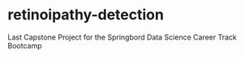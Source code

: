 # retinoipathy-detection
Last Capstone Project for the Springbord Data Science Career Track Bootcamp

